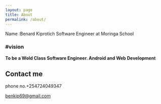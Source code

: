 ```yaml
---
layout: page
title: About
permalink: /about/
---
```


 Name :Benard Kiprotich
Software Engineer at Moringa School

### #vision 

**To be  a Wold Class Software Engineer.
Android and Web Development**

## Contact me

phone no.+254724049347


[benkip69@gmail.com](https://mail.google.com/mail/)
